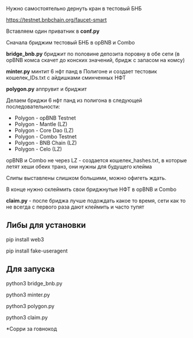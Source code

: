 Нужно самостоятельно дернуть кран в тестовый БНБ

https://testnet.bnbchain.org/faucet-smart

Вставляем один приватник в <b>conf.py</b>

Сначала бриджим тестовый БНБ в opBNB и Combo

<b>bridge_bnb.py</b> бриджит по половине депозита поровну в обе сети (в opBNB комса скачет до конских значений, бридж с запасом на комсу)

<b>minter.py</b> минтит 6 нфт панд в Полигоне и создает тестовик кошелек_IDs.txt с айдишками сминченных НФТ

<b>polygon.py</b> аппрувит и бриджит 

Делаем бриджи 6 нфт панд из полигона в следующей последовательности:
<ul>
<li>Polygon - opBNB Testnet </li>
<li>Polygon - Mantle (LZ)</li>
<li>Polygon - Core Dao (LZ)</li>
<li>Polygon - Combo Testnet</li>
<li>Polygon - BNB Chain (LZ)</li>
<li>Polygon - Celo (LZ)</li>
</ul>

opBNB и Combo не через LZ - создается кошелек_hashes.txt, в которые летят хеши обеих транз, они нужны для будущего клейма

Слипы выставлены слишком большими, можно офигеть ждать.

В конце нужно склеймить свои бриджнутые НФТ в opBNB и Combo

<b>claim.py</b> - после бриджа лучше подождать какое то время, сети как то не всегда с первого раза дают клеймить и часто тупят

<h2>Либы для установки</h2>

pip install web3

pip install fake-useragent

<h2>Для запуска</h2>

python3 bridge_bnb.py

python3 minter.py

python3 polygon.py

python3 claim.py


*Сорри за говнокод
